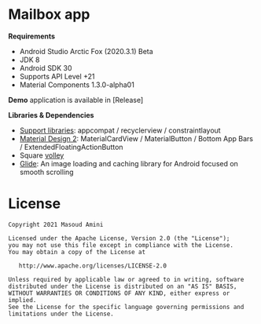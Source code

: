 # Mailbox app


**Requirements**

- Android Studio Arctic Fox (2020.3.1) Beta
- JDK 8
- Android SDK 30
- Supports API Level +21
- Material Components 1.3.0-alpha01



**Demo** application is available in [Release]



**Libraries & Dependencies**
- [Support libraries]: appcompat / recyclerview / constraintlayout
- [Material Design 2]: MaterialCardView / MaterialButton / Bottom App Bars / ExtendedFloatingActionButton
- Square [volley]
- [Glide]: An image loading and caching library for Android focused on smooth scrolling



# License

    Copyright 2021 Masoud Amini

    Licensed under the Apache License, Version 2.0 (the "License");
    you may not use this file except in compliance with the License.
    You may obtain a copy of the License at

       http://www.apache.org/licenses/LICENSE-2.0

    Unless required by applicable law or agreed to in writing, software
    distributed under the License is distributed on an "AS IS" BASIS,
    WITHOUT WARRANTIES OR CONDITIONS OF ANY KIND, either express or implied.
    See the License for the specific language governing permissions and
    limitations under the License.


[Support libraries]: https://developer.android.com/jetpack/androidx/
[Material Design 2]: https://material.io/develop/android/
[volley]: https://developer.android.com/volley
[Glide]: https://github.com/bumptech/glide
